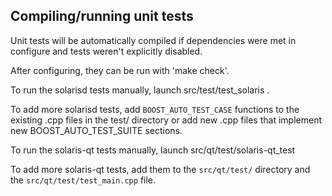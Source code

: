 Compiling/running unit tests
------------------------------------

Unit tests will be automatically compiled if dependencies were met in configure
and tests weren't explicitly disabled.

After configuring, they can be run with 'make check'.

To run the solarisd tests manually, launch src/test/test_solaris .

To add more solarisd tests, add `BOOST_AUTO_TEST_CASE` functions to the existing
.cpp files in the test/ directory or add new .cpp files that
implement new BOOST_AUTO_TEST_SUITE sections.

To run the solaris-qt tests manually, launch src/qt/test/solaris-qt_test

To add more solaris-qt tests, add them to the `src/qt/test/` directory and
the `src/qt/test/test_main.cpp` file.
